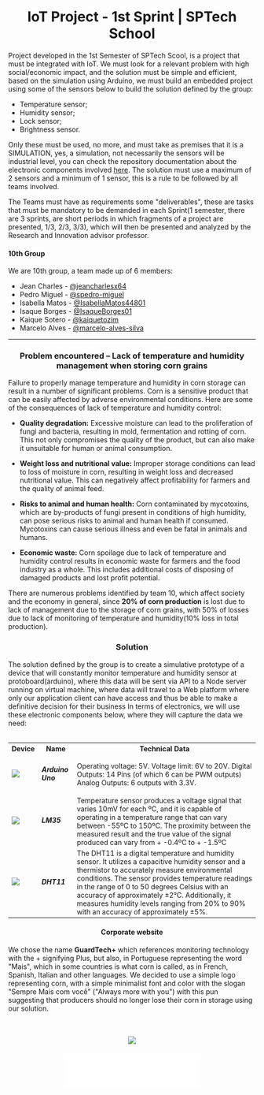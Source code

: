 

<h1 align="center">IoT Project - 1st Sprint | SPTech School</h1>

Project developed in the 1st Semester of SPTech Scool, is a project that must be integrated with IoT. We must look for a relevant problem with high social/economic impact, and the solution must be simple and efficient, based on the simulation using Arduino, we must build an embedded project using some of the sensors below to build the solution defined by the group:

- Temperature sensor;
- Humidity sensor;
- Lock sensor;
- Brightness sensor.

Only these must be used, no more, and must take as premises that it is a SIMULATION, yes, a simulation, not necessarily the sensors will be industrial level, you can check the repository documentation about the electronic components involved [here](https://github.com/jeancharlesx64/base-sensor-script). The solution must use a maximum of 2 sensors and a minimum of 1 sensor, this is a rule to be followed by all teams involved.

The Teams must have as requirements some "deliverables", these are tasks that must be mandatory to be demanded in each Sprint(1 semester, there are 3 sprints, are short periods in which fragments of a project are presented, 1/3, 2/3, 3/3), which will then be presented and analyzed by the Research and Innovation advisor professor.

#### 10th Group
We are 10th group, a team made up of 6 members:
- Jean Charles - [@jeancharlesx64](https://github.com/jeancharlesx64)
- Pedro Miguel - [@spedro-miguel](https://github.com/spedro-miguel)
- Isabella Matos - [@IsabellaMatos44801](https://github.com/IsabellaMatos44801)
- Isaque Borges - [@IsaqueBorges01](https://github.com/IsaqueBorges01)
- Kaique Sotero - [@kaiquetozim](https://github.com/kaiquetozim)
- Marcelo Alves - [@marcelo-alves-silva](https://github.com/marcelo-alves-silva)

<hr>

<h3 align="center">Problem encountered – Lack of temperature and humidity management when storing corn grains</h3>

Failure to properly manage temperature and humidity in corn storage can result in a number of significant problems. Corn is a sensitive product that can be easily affected by adverse environmental conditions. Here are some of the consequences of lack of temperature and humidity control:

- **Quality degradation:** Excessive moisture can lead to the proliferation of fungi and bacteria, resulting in mold, fermentation and rotting of corn. This not only compromises the quality of the product, but can also make it unsuitable for human or animal consumption.

- **Weight loss and nutritional value:** Improper storage conditions can lead to loss of moisture in corn, resulting in weight loss and decreased nutritional value. This can negatively affect profitability for farmers and the quality of animal feed.

- **Risks to animal and human health:** Corn contaminated by mycotoxins, which are by-products of fungi present in conditions of high humidity, can pose serious risks to animal and human health if consumed. Mycotoxins can cause serious illness and even be fatal in animals and humans.

- **Economic waste:** Corn spoilage due to lack of temperature and humidity control results in economic waste for farmers and the food industry as a whole. This includes additional costs of disposing of damaged products and lost profit potential.

There are numerous problems identified by team 10, which affect society and the economy in general, since **20% of corn production** is lost due to lack of management due to the storage of corn grains, with 50% of losses due to lack of monitoring of temperature and humidity(10% loss in total production).

<h3 align="center">Solution</h3>
The solution defined by the group is to create a simulative prototype of a device that will constantly monitor temperature and humidity sensor at protoboard(arduino), where this data will be sent via API to a Node server running on virtual machine, where data will travel to a Web platform where only our application client can have access and thus be able to make a definitive decision for their business
In terms of electronics, we will use these electronic components below, where they will capture the data we need: 

<br> 
<br>
<table>
    <tr>
        <th>Device</th>
        <th>Name</th>
        <th>Technical Data</th>
    </tr>
    <tr>
        <td>
            <img src="https://upload.wikimedia.org/wikipedia/commons/thumb/7/71/Arduino-uno-perspective-transparent.png/1200px-Arduino-uno-perspective-transparent.png" width="150px"  align/>
        </td>
        <td>
            <h5>Arduino Uno </h5>
        </td>
        <td>
            Operating voltage: 5V. Voltage limit: 6V to 20V. Digital Outputs: 14 Pins (of which 6 can be PWM outputs) Analog Outputs: 6 outputs with 3.3V.
        </td>
    </tr>
    <tr>
        <td>
            <img src="https://www.dedcomponentes.com.br/wp-content/uploads/2023/02/sensor_lm35dz-ded-componentes_1_c252362b-e4dc-4e48-89b3-ce121c8d2520.png" width="150px"  align/>
        </td>
        <td>
            <h5>LM35 </h5>
        </td>
        <td>
            Temperature sensor produces a voltage signal that varies 10mV for each ºC, and it is capable of operating in a temperature range that can vary between -55ºC to 150ºC. The proximity between the measured result and the true value of the signal produced can vary from + -0.4ºC to + -1.5ºC
        </td>
    </tr>
    <tr>
        <td>
            <img src="https://www.newpecas.com.br/imagem/web/sensor-de-temperatura-umidade-dht11.webp" width="150px"  align/>
        </td>
        <td>
            <h5>DHT11 </h5>
        </td>
        <td>
The DHT11 is a digital temperature and humidity sensor. It utilizes a capacitive humidity sensor and a thermistor to accurately measure environmental conditions. The sensor provides temperature readings in the range of 0 to 50 degrees Celsius with an accuracy of approximately ±2°C. Additionally, it measures humidity levels ranging from 20% to 90% with an accuracy of approximately ±5%.        </td>
    </tr>
</table>

<h4 align="center">Corporate website</h4>


We chose the name **GuardTech+** which references monitoring technology with the + signifying Plus, but also, in Portuguese representing the word "Mais", which in some countries is what corn is called, as in French, Spanish, Italian and other languages. We decided to use a simple logo representing corn, with a simple minimalist font and color with the slogan "Sempre Mais com você" ("Always more with you") with this pun suggesting that producers should no longer lose their corn in storage using our solution.

<br>
<br>

<div align="center">
  <img src="/doc-assets/img/screenshot/full-website-prototype.png" />
</div>
<br>

<div align="center">
  <img src="/doc-assets/icon/guardtech-logo-white.png" height="70px"/>
</div>
<br>


